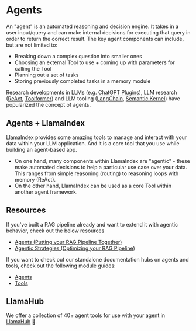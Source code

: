 # Agents

An "agent" is an automated reasoning and decision engine. It takes in a user input/query and can make internal decisions for executing
that query in order to return the correct result. The key agent components can include, but are not limited to:

- Breaking down a complex question into smaller ones
- Choosing an external Tool to use + coming up with parameters for calling the Tool
- Planning out a set of tasks
- Storing previously completed tasks in a memory module

Research developments in LLMs (e.g. [ChatGPT Plugins](https://openai.com/blog/chatgpt-plugins)), LLM research ([ReAct](https://arxiv.org/abs/2210.03629), [Toolformer](https://arxiv.org/abs/2302.04761)) and LLM tooling ([LangChain](https://python.langchain.com/en/latest/modules/agents.html), [Semantic Kernel](https://github.com/microsoft/semantic-kernel)) have popularized the concept of agents.

## Agents + LlamaIndex

LlamaIndex provides some amazing tools to manage and interact with your data within your LLM application. And it is a core tool that you use while building an agent-based app.

- On one hand, many components within LlamaIndex are "agentic" - these make automated decisions to help a particular use case over your data. This ranges from simple reasoning (routing) to reasoning loops with memory (ReAct).
- On the other hand, LlamaIndex can be used as a core Tool within another agent framework.

## Resources

If you've built a RAG pipeline already and want to extend it with agentic behavior, check out the below resources

- [Agents (Putting your RAG Pipeline Together)](../understanding/putting_it_all_together/agents.md)
- [Agentic Strategies (Optimizing your RAG Pipeline)](../optimizing/agentic_strategies/agentic_strategies.md)

If you want to check out our standalone documentation hubs on agents and tools, check out the following module guides:

- [Agents](../module_guides/deploying/agents/index.md)
- [Tools](../module_guides/deploying/agents/tools/index.md)

## LlamaHub

We offer a collection of 40+ agent tools for use with your agent in [LlamaHub](https://llamahub.ai/) 🦙.
